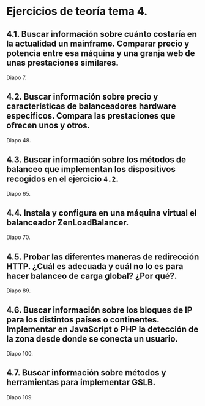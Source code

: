 # Ejercicios de teoría tema 4.

## 4.1. Buscar información sobre cuánto costaría en la actualidad un mainframe. Comparar precio y potencia entre esa máquina y una granja web de unas prestaciones similares.
Diapo 7.

## 4.2. Buscar información sobre precio y características de balanceadores hardware específicos. Compara las prestaciones que ofrecen unos y otros.
Diapo 48.

## 4.3. Buscar información sobre los métodos de balanceo que implementan los dispositivos recogidos en el ejercicio `4.2`.
Diapo 65.

## 4.4. Instala y configura en una máquina virtual el balanceador ZenLoadBalancer.
Diapo 70.

## 4.5. Probar las diferentes maneras de redirección HTTP. ¿Cuál es adecuada y cuál no lo es para hacer balanceo de carga global? ¿Por qué?.
Diapo 89.

## 4.6. Buscar información sobre los bloques de IP para los distintos países o continentes. Implementar en JavaScript o PHP la detección de la zona desde donde se conecta un usuario.
Diapo 100.

## 4.7. Buscar información sobre métodos y herramientas para implementar GSLB.
Diapo 109.